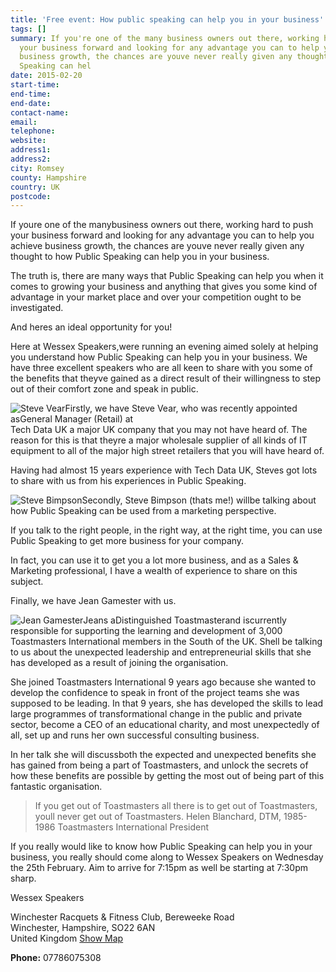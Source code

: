 ```yaml
---
title: 'Free event: How public speaking can help you in your business'
tags: []
summary: If you're one of the many business owners out there, working hard to push
  your business forward and looking for any advantage you can to help you achieve
  business growth, the chances are youve never really given any thought to how Public
  Speaking can hel
date: 2015-02-20
start-time: 
end-time: 
end-date: 
contact-name: 
email: 
telephone: 
website: 
address1: 
address2: 
city: Romsey
county: Hampshire
country: UK
postcode: 
---
```

If youre one of the manybusiness owners out there, working hard to push your business forward and looking for any advantage you can to help you achieve business growth, the chances are youve never really given any thought to how Public Speaking can help you in your business.

The truth is, there are many ways that Public Speaking can help you when it comes to growing your business and anything that gives you some kind of advantage in your market place and over your competition ought to be investigated.

And heres an ideal opportunity for you!

Here at Wessex Speakers,were running an evening aimed solely at helping you understand how Public Speaking can help you in your business. We have three excellent speakers who are all keen to share with you some of the benefits that theyve gained as a direct result of their willingness to step out of their comfort zone and speak in public.

![Steve Vear](http://wessex-speakers.co.uk/wp-content/uploads/2015/02/Steve-Vear-DW-300-150x150.jpg)Firstly, we have Steve Vear, who was recently appointed asGeneral Manager (Retail) at  
Tech Data UK a major UK company that you may not have heard of. The reason for this is that theyre a major wholesale supplier of all kinds of IT equipment to all of the major high street retailers that you will have heard of.

Having had almost 15 years experience with Tech Data UK, Steves got lots to share with us from his experiences in Public Speaking.

![Steve Bimpson](http://wessex-speakers.co.uk/wp-content/uploads/2013/02/SB-200-150x150.jpg)Secondly, Steve Bimpson (thats me!) willbe talking about how Public Speaking can be used from a marketing perspective.

If you talk to the right people, in the right way, at the right time, you can use Public Speaking to get more business for your company.

In fact, you can use it to get you a lot more business, and as a Sales & Marketing professional, I have a wealth of experience to share on this subject.

Finally, we have Jean Gamester with us.

![Jean Gamester](http://wessex-speakers.co.uk/wp-content/uploads/2015/02/Jean-Gamester-150x150.jpg)Jeans aDistinguished Toastmasterand iscurrently responsible for supporting the learning and development of 3,000 Toastmasters International members in the South of the UK. Shell be talking to us about the unexpected leadership and entrepreneurial skills that she has developed as a result of joining the organisation.

She joined Toastmasters International 9 years ago because she wanted to develop the confidence to speak in front of the project teams she was supposed to be leading. In that 9 years, she has developed the skills to lead large programmes of transformational change in the public and private sector, become a CEO of an educational charity, and most unexpectedly of all, set up and runs her own successful consulting business.

In her talk she will discussboth the expected and unexpected benefits she has gained from being a part of Toastmasters, and unlock the secrets of how these benefits are possible by getting the most out of being part of this fantastic organisation.

> If you get out of Toastmasters all there is to get out of Toastmasters, youll never get out of Toastmasters. Helen Blanchard, DTM, 1985-1986 Toastmasters International President

If you really would like to know how Public Speaking can help you in your business, you really should come along to Wessex Speakers on Wednesday the 25th February. Aim to arrive for 7:15pm as well be starting at 7:30pm sharp.

Wessex Speakers

Winchester Racquets & Fitness Club, Bereweeke Road  
Winchester, Hampshire, SO22 6AN  
United Kingdom
 [Show Map](http://maps.google.com/maps?f=d&t=m&q=Winchester%20Racquets%20&%20Fitness%20Club,%20Bereweeke%20Road+Winchester+Hampshire+SO22%206AN+United%20Kingdom&z=16&iwloc=A "View Map & Directions")

**Phone:** 07786075308

